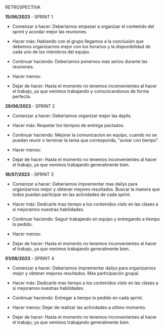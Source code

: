 RETROSPECTIVA

**15/06/2023** - SPRINT 1

- Comenzar a hacer: Deberiamos empezar a organizar el contenido del sprint y acordar mejor las reuniones.

- Hacer más: Hablando con el grupo llegamos a la conclusión que debemos organizarnos mejor con los horarios y la disponibilidad de cada uno de los miembros del equipo.

- Continuar haciendo: Deberiamos ponernos mas serios durante las reuniones.

- Hacer menos:

- Dejar de hacer: Hasta el momento no tenemos inconvenientes al hacer el trabajo, ya que venimos trabajando y comunicandonos de forma perfecta.

**29/06/2023** - SPRINT 2

- Comenzar a hacer: Deberiamos organizar mejor las daylis.

- Hacer más: Respetar los tiempos de entrega pactados.

- Continuar haciendo: Mejorar la comunicacion en equipo, cuando no se puedan reunir o terminar la tarea que corresponda, "avisar con tiempo".

- Hacer menos:

- Dejar de hacer: Hasta el momento no tenemos inconvenientes al hacer el trabajo, ya que venimos trabajando generalmente bien. 

**18/07/2023** - SPRINT 3

- Comenzar a hacer: Deberiamos imprementar mas dailys para organizarnos mejor y obtener mejores resultados. Buscar la manera que todos puedan participar en las actividades de cada sprint.

- Hacer más: Dedicarle mas tiempo a los contenidos visto en las clases a si mejoramos nuestras habilidades.

- Continuar haciendo: Seguir trabajando en equipo y entregando a tiempo lo pedido. 

- Hacer menos: 

- Dejar de hacer: Hasta el momento no tenemos inconvenientes al hacer el trabajo, ya que venimos trabajando generalmente bien.

**01/08/2023** - SPRINT 4

- Comenzar a hacer: Deberiamos imprementar dailys para organizarnos mejor y obtener mejores resultados. Mas participación grupal.

- Hacer más: Dedicarle mas tiempo a los contenidos visto en las clases a si mejoramos nuestras habilidades.

- Continuar haciendo: Entregar a tiempo lo pedido en cada sprint.

- Hacer menos: Dejar de realizar las actividades a ultimo momento. 

- Dejar de hacer: Hasta el momento no tenemos inconvenientes al hacer el trabajo, ya que venimos trabajando generalmente bien.


